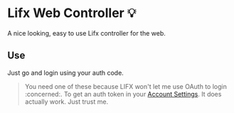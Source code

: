 # Lifx Web Controller :bulb:
A nice looking, easy to use Lifx controller for the web.

## Use
Just go and login using your auth code.
> You need one of these because LIFX won't let me use OAuth to login :concerned:. To get an auth token in your [Account Settings](https://cloud.lifx.com/settings).
It does actually work. Just trust me.
